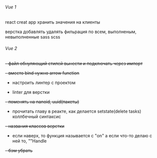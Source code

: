 ###### Vue 1

react creat app
хранить значения на клиенты

верстка
добавлять
удалять
фильрация по всем, выполненым, невыполненные
sass scss

###### Vue 2

~~- файл обнуляющий стилей вынести и подключать через импорт~~
  
~~- вместо bind нужно arrow function~~
  
- настроить линтер с проектом

- linter для верстки

~~- поменять на nanoid, uuid(пакеты)~~

- прочитать главу в реакте, как делается setstate(delete tasks)
коллбечный синтаксис

~~- названия классов верстки~~

- если наверх, то функция называется с "on"
а если что-то делаю с ней то, ""Handle

~~- бэм убрать~~